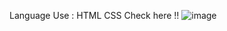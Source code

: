Language Use :
HTML
CSS
Check here !!
![image](https://github.com/user-attachments/assets/e576eb28-c590-43e8-b574-a3b8fce709c5)
